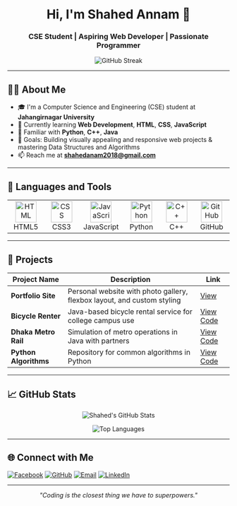 <!-- HEADER -->
<h1 align="center">Hi, I'm Shahed Annam 👋</h1>
<h3 align="center">CSE Student | Aspiring Web Developer | Passionate Programmer</h3>

<p align="center">
  <img src="https://github-readme-streak-stats.herokuapp.com?user=ShahedAnnam&theme=radical&hide_border=true" alt="GitHub Streak" />
</p>

---

<!-- ABOUT ME -->
## 👨‍💻 About Me

- 🎓 I'm a Computer Science and Engineering (CSE) student at **Jahangirnagar University**
- 🌱 Currently learning **Web Development**, **HTML**, **CSS**, **JavaScript**
- 🧠 Familiar with **Python**, **C++**, **Java**
- 🎯 Goals: Building visually appealing and responsive web projects & mastering Data Structures and Algorithms
- 📫 Reach me at **shahedanam2018@gmail.com**

---

<!-- TECHNOLOGIES -->
## 🚀 Languages and Tools

<table align="center">
  <tr>
    <td align="center" width="96">
      <img src="https://cdn.jsdelivr.net/gh/devicons/devicon/icons/html5/html5-original.svg" width="48" height="48" alt="HTML" />
      <br>HTML5
    </td>
    <td align="center" width="96">
      <img src="https://cdn.jsdelivr.net/gh/devicons/devicon/icons/css3/css3-original.svg" width="48" height="48" alt="CSS" />
      <br>CSS3
    </td>
    <td align="center" width="96">
      <img src="https://cdn.jsdelivr.net/gh/devicons/devicon/icons/javascript/javascript-original.svg" width="48" height="48" alt="JavaScript" />
      <br>JavaScript
    </td>
    <td align="center" width="96">
      <img src="https://cdn.jsdelivr.net/gh/devicons/devicon/icons/python/python-original.svg" width="48" height="48" alt="Python" />
      <br>Python
    </td>
    <td align="center" width="96">
      <img src="https://cdn.jsdelivr.net/gh/devicons/devicon/icons/cplusplus/cplusplus-original.svg" width="48" height="48" alt="C++" />
      <br>C++
    </td>
    <td align="center" width="96">
      <img src="https://cdn.jsdelivr.net/gh/devicons/devicon/icons/github/github-original.svg" width="48" height="48" alt="GitHub" />
      <br>GitHub
    </td>
  </tr>
</table>

---

<!-- PROJECTS -->
## 🌟 Projects

| Project Name        | Description                                   | Link                                     |
|---------------------|-----------------------------------------------|------------------------------------------|
| **Portfolio Site**  | Personal website with photo gallery, flexbox layout, and custom styling | [View](https://yourportfolio.com) |
| **Bicycle Renter**  | Java-based bicycle rental service for college campus use | [View Code](https://github.com/ShahedAnnam/bicycle-renter) |
| **Dhaka Metro Rail**| Simulation of metro operations in Java with partners | [View Code](https://github.com/ShahedAnnam/dhaka-metro-rail) |
| **Python Algorithms** | Repository for common algorithms in Python   | [View Code](https://github.com/ShahedAnnam/algorithms) |

---

<!-- GITHUB STATS -->
## 📈 GitHub Stats

<p align="center">
  <img src="https://github-readme-stats.vercel.app/api?username=ShahedAnnam&show_icons=true&theme=radical" alt="Shahed's GitHub Stats" />
</p>
<p align="center">
  <img src="https://github-readme-stats.vercel.app/api/top-langs/?username=ShahedAnnam&layout=compact&theme=radical" alt="Top Languages" />
</p>

---

<!-- CONNECT WITH ME -->
## 🌐 Connect with Me

[![Facebook](https://img.shields.io/badge/Facebook-1877F2?style=for-the-badge&logo=facebook&logoColor=white)](https://www.facebook.com/shahed.annam.7/)
[![GitHub](https://img.shields.io/badge/GitHub-181717?style=for-the-badge&logo=github&logoColor=white)](https://github.com/ShahedAnnam)
[![Email](https://img.shields.io/badge/Email-D14836?style=for-the-badge&logo=gmail&logoColor=white)](mailto:shahedanam2018@gmail.com)
[![LinkedIn](https://img.shields.io/badge/LinkedIn-0A66C2?style=for-the-badge&logo=linkedin&logoColor=white)](https://www.linkedin.com/in/shahedannam/)

---

<!-- FOOTER QUOTE -->
<p align="center">
  <em>"Coding is the closest thing we have to superpowers."</em>
</p>
